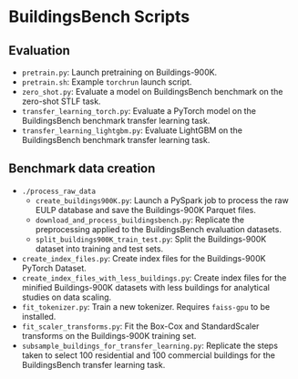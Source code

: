 # BuildingsBench Scripts

## Evaluation
- `pretrain.py`: Launch pretraining on Buildings-900K.
- `pretrain.sh`: Example `torchrun` launch script.
- `zero_shot.py`: Evaluate a model on BuildingsBench benchmark on the zero-shot STLF task.
- `transfer_learning_torch.py`: Evaluate a PyTorch model on the BuildingsBench benchmark transfer learning task.
- `transfer_learning_lightgbm.py`: Evaluate LightGBM on the BuildingsBench benchmark transfer learning task.

## Benchmark data creation
- `./process_raw_data`
  - `create_buildings900K.py`: Launch a PySpark job to process the raw EULP database and save the Buildings-900K Parquet files.
  - `download_and_process_buildingsbench.py`: Replicate the preprocessing applied to the BuildingsBench evaluation datasets.
  - `split_buildings900K_train_test.py`: Split the Buildings-900K dataset into training and test sets.
- `create_index_files.py`: Create index files for the Buildings-900K PyTorch Dataset.
- `create_index_files_with_less_buildings.py`: Create index files for the minified Buildings-900K datasets with less buildings for analytical studies on data scaling.
- `fit_tokenizer.py`: Train a new tokenizer. Requires `faiss-gpu` to be installed.
- `fit_scaler_transforms.py`: Fit the Box-Cox and StandardScaler transforms on the Buildings-900K training set.
- `subsample_buildings_for_transfer_learning.py`: Replicate the steps taken to select 100 residential and 100 commercial buildings for the BuildingsBench transfer learning task.
